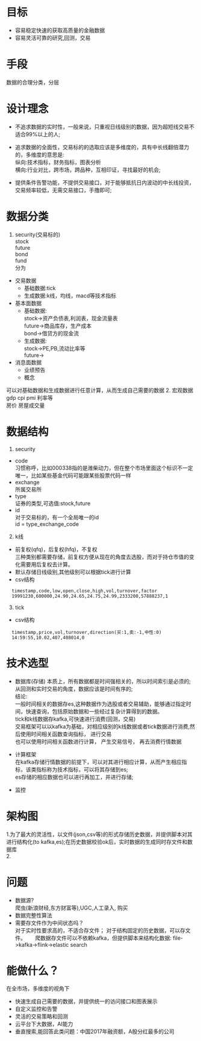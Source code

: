 # 目标
* 容易稳定快速的获取高质量的金融数据
* 容易灵活可靠的研究,回测，交易

# 手段  
数据的合理分类，分层

# 设计理念  
* 不追求数据的实时性，一般来说，只重视日线级别的数据，因为超短线交易不适合99%以上的人;  
* 追求数据的全面性，交易标的的选取应该是多维度的，具有中长线翻倍潜力的，多维度的意思是:  
  纵向:技术指标，财务指标，图表分析  
  横向:行业对比，跨市场，跨品种，互相印证，寻找最好的机会;  

* 提供条件告警功能，不提供交易接口，对于能够抵抗日内波动的中长线投资，交易频率较低，无需交易接口，手撸即可;  

# 数据分类
1. security(交易标的)  
stock  
future  
bond  
fund  
分为
  * 交易数据  
    * 基础数据:tick  
    * 生成数据:k线，均线，macd等技术指标
  * 基本面数据  
    * 基础数据:  
      stock->资产负债表,利润表，现金流量表  
      future->商品库存，生产成本  
      bond->借贷方的现金流
    * 生成数据:  
      stock->PE,PB,流动比率等  
      future->
  * 消息面数据  
    * 业绩预告  
    * 概念  　

  可以对基础数据和生成数据进行任意计算，从而生成自己需要的数据
2. 宏观数据  
gdp cpi pmi 利率等  
房价 房屋成交量  

# 数据结构
1. security  
  * code  
    习惯称呼，比如000338指的是潍柴动力，但在整个市场里面这个标识不一定唯一，比如某些基金代码可能跟某些股票代码一样
  * exchange  
    所属交易所  
  * type  
    证券的类型,可选值:stock,future
  * id  
      对于交易标的，有一个全局唯一的id  
      id = type_exchange_code
2. k线  
  * 前复权(qfq)，后复权(hfq)，不复权  
    三种类别都需要存储，前复权方便从现在的角度去选股，而对于持仓市值的变化需要用后复权去计算。  
  * 默认存储日线级别,其他级别可以根据tick进行计算  
  * csv结构
```
  timestamp,code,low,open,close,high,vol,turnover,factor
  19991230,600000,24.90,24.65,24.75,24.99,2333200,57888237,1
```
3. tick
  * csv结构  
```
  timestamp,price,vol,turnover,direction(买:1,卖:-1,中性:0)
  14:59:55,10.02,407,408014,0
```

# 技术选型
* 数据库(存储)
本质上，所有数据都是时间强相关的，所以时间索引是必须的;从回测和实时交易的角度，数据应该是时间有序的;  
结论:  
一般时间相关的数据存es,这种数据作为选股或者交易辅助，能够通过指定时间，快速查询，包括原始数据和一些经过复杂计算得到的数据。  
tick和k线数据存kafka,可快速进行消费(回测，交易)  
交易框架可以以kafka为基础，对相应级别的k线数据或者tick数据进行消费,然后使用时间相关函数查询指标， 进行交易  
也可以使用时间相关函数进行计算， 产生交易信号， 再去消费行情数据  

* 计算框架  
在kafka存储行情数据的前提下，可以对其进行相应计算，从而产生相应指标，该类指标称为技术指标，可以将其存储到es;  
es存储的相应数据也可以进行再加工，并进行存储;  

* 监控

# 架构图
1.为了最大的灵活性，以文件(json,csv等)的形式存储历史数据，并提供脚本对其进行结构化(to kafka,es);在历史数据校验ok后，实时数据的生成同时存文件和数据库  
2.  

# 问题　　
* 数据源?  
爬虫(新浪财经,东方财富等),UGC,人工录入, 购买
* 数据完整性算法  
* 需要存文件作为中间状态吗？  
对于实时性要求高的，不适合存文件；
对于结构固定的历史数据，可以存文件。　　
爬数据存文件可以不依赖kafka，但提供脚本来结构化数据:
file->kafka->flink->elastic search

#  能做什么？
在全市场，多维度的视角下
* 快速生成自己需要的数据，并提供统一的访问接口和图表展示  
* 自定义监控和告警  
* 灵活的交易策略和回测  
* 云平台下大数据，AI能力
* 垂直搜索,能回答此类问题：中国2017年融资额，A股分红最多的公司
